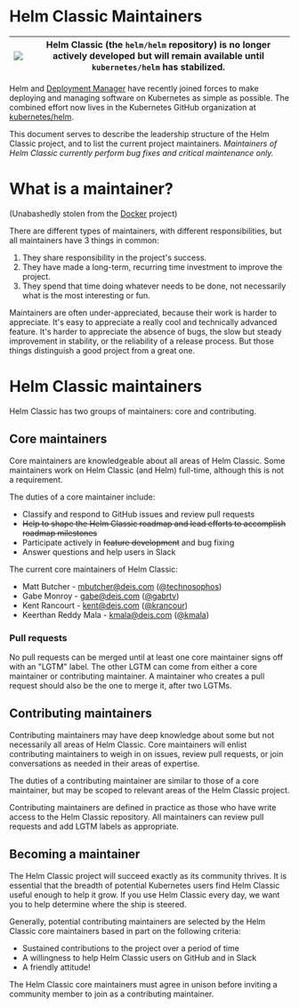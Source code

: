 # Helm Classic Maintainers

|![](https://upload.wikimedia.org/wikipedia/commons/thumb/1/17/Warning.svg/156px-Warning.svg.png) | Helm Classic (the `helm/helm` repository) is **no longer actively developed** but will remain available until `kubernetes/helm` has stabilized.
|---|---|

Helm and [Deployment Manager](https://github.com/kubernetes/deployment-manager)
have recently joined forces to make deploying and managing software on
Kubernetes as simple as possible. The combined effort now lives in the Kubernetes GitHub organization at
[kubernetes/helm](https://github.com/kubernetes/helm).

This document serves to describe the leadership structure of the Helm Classic project, and to list the current
project maintainers. _Maintainers of Helm Classic currently perform bug fixes and critical maintenance only._

# What is a maintainer?

(Unabashedly stolen from the [Docker](https://github.com/docker/docker/blob/master/MAINTAINERS) project)

There are different types of maintainers, with different responsibilities, but
all maintainers have 3 things in common:

1. They share responsibility in the project's success.
2. They have made a long-term, recurring time investment to improve the project.
3. They spend that time doing whatever needs to be done, not necessarily what
is the most interesting or fun.

Maintainers are often under-appreciated, because their work is harder to appreciate.
It's easy to appreciate a really cool and technically advanced feature. It's harder
to appreciate the absence of bugs, the slow but steady improvement in stability,
or the reliability of a release process. But those things distinguish a good
project from a great one.

# Helm Classic maintainers

Helm Classic has two groups of maintainers: core and contributing.

## Core maintainers

Core maintainers are knowledgeable about all areas of Helm Classic. Some maintainers work on Helm Classic (and Helm)
full-time, although this is not a requirement.

The duties of a core maintainer include:
* Classify and respond to GitHub issues and review pull requests
* ~~Help to shape the Helm Classic roadmap and lead efforts to accomplish roadmap milestones~~
* Participate actively in ~~feature development~~ and bug fixing
* Answer questions and help users in Slack

The current core maintainers of Helm Classic:
* Matt Butcher - <mbutcher@deis.com> ([@technosophos](https://github.com/technosophos))
* Gabe Monroy - <gabe@deis.com> ([@gabrtv](https://github.com/gabrtv))
* Kent Rancourt - <kent@deis.com> ([@krancour](https://github.com/krancour))
* Keerthan Reddy Mala - <kmala@deis.com> ([@kmala](https://github.com/kmala))


### Pull requests

No pull requests can be merged until at least one core maintainer signs off with an "LGTM" label.
The other LGTM can come from either a core maintainer or contributing maintainer. A maintainer who
creates a pull request should also be the one to merge it, after two LGTMs.

## Contributing maintainers

Contributing maintainers may have deep knowledge about some but not necessarily all areas of Helm Classic.
Core maintainers will enlist contributing maintainers to weigh in on issues, review pull
requests, or join conversations as needed in their areas of expertise.

The duties of a contributing maintainer are similar to those of a core maintainer, but may be
scoped to relevant areas of the Helm Classic project.

Contributing maintainers are defined in practice as those who have write access to the Helm Classic
repository. All maintainers can review pull requests and add LGTM labels as appropriate.

## Becoming a maintainer

The Helm Classic project will succeed exactly as its community thrives. It is essential that the breadth
of potential Kubernetes users find Helm Classic useful enough to help it grow. If you use Helm Classic every day,
we want you to help determine where the ship is steered.

Generally, potential contributing maintainers are selected by the Helm Classic core maintainers based in
part on the following criteria:
* Sustained contributions to the project over a period of time
* A willingness to help Helm Classic users on GitHub and in Slack
* A friendly attitude!

The Helm Classic core maintainers must agree in unison before inviting a community member to join as a
contributing maintainer.
